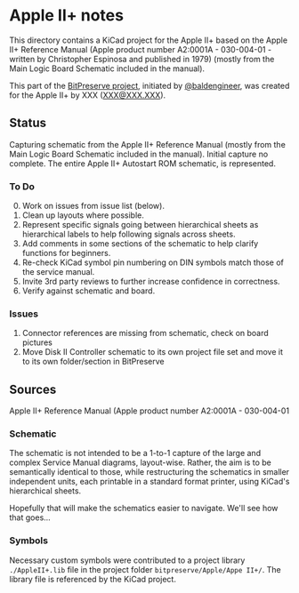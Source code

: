 # Apple II+ notes
This directory contains a KiCad project for the Apple II+ based on the Apple II+ Reference Manual (Apple product number A2:0001A - 030-004-01 - written by Christopher Espinosa and published in 1979)
(mostly from the Main Logic Board Schematic included in the manual).

This part of the [BitPreserve project](https://github.com/baldengineer/bit-preserve), initiated by [@baldengineer](https://github.com/baldengineer), was created for the Apple II+ by XXX (XXX@XXX.XXX).

## Status
Capturing schematic from the Apple II+ Reference Manual (mostly from the Main Logic Board Schematic included in the manual).
Initial capture no complete. The entire Apple II+ Autostart ROM schematic, is represented.


### To Do
 0) Work on issues from issue list (below).
 1) Clean up layouts where possible.
 2) Represent specific signals going between hierarchical sheets as hierarchical labels to help following signals across sheets.
 3) Add comments in some sections of the schematic to help clarify functions for beginners.
 4) Re-check KiCad symbol pin numbering on DIN symbols match those of the service manual.
 4) Invite 3rd party reviews to further increase confidence in correctness.
 5) Verify against schematic and board.

### Issues
 1) Connector references are missing from schematic, check on board pictures
 2) Move Disk II Controller schematic to its own project file set and move it to its own folder/section in BitPreserve

## Sources
Apple II+ Reference Manual (Apple product number A2:0001A - 030-004-01


### Schematic
The schematic is not intended to be a 1-to-1 capture of the large and complex Service Manual diagrams, layout-wise.
Rather, the aim is to be semantically identical to those, while restructuring the schematics in smaller independent units,
each printable in a standard format printer, using KiCad's hierarchical sheets.

Hopefully that will make the schematics easier to navigate. We'll see how that goes...

### Symbols
Necessary custom symbols were contributed to a project library `./AppleII+.lib` file in the project folder `bitpreserve/Apple/Appe II+/`. The library file is referenced by the KiCad project.